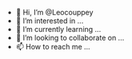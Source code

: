 - 👋 Hi, I’m @Leocouppey
- 👀 I’m interested in ...
- 🌱 I’m currently learning ...
- 💞️ I’m looking to collaborate on ...
- 📫 How to reach me ...

<!---
Leocouppey/Leocouppey is a ✨ special ✨ repository because its `README.md` (this file) appears on your GitHub profile.
You can click the Preview link to take a look at your changes.
--->
